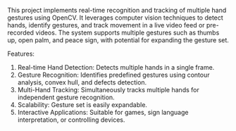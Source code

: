 This project implements real-time recognition and tracking of multiple hand gestures using OpenCV. It leverages computer vision techniques to detect hands, identify gestures, and track movement in a live video feed or pre-recorded videos. The system supports multiple gestures such as thumbs up, open palm, and peace sign, with potential for expanding the gesture set.

Features:
1. Real-time Hand Detection: Detects multiple hands in a single frame.
2. Gesture Recognition: Identifies predefined gestures using contour analysis, convex hull, and defects detection.
3. Multi-Hand Tracking: Simultaneously tracks multiple hands for independent gesture recognition.
4. Scalability: Gesture set is easily expandable.
5. Interactive Applications: Suitable for games, sign language interpretation, or controlling devices.
